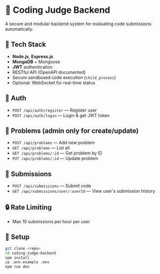 # 🧠 Coding Judge Backend

A secure and modular backend system for evaluating code submissions automatically.

## 🚀 Tech Stack

- **Node.js**, **Express.js**
- **MongoDB** + Mongoose
- **JWT** authentication
- RESTful API (OpenAPI documented)
- Secure sandboxed code execution (`child_process`)
- Optional: WebSocket for real-time status

## 🔐 Auth

- `POST /api/auth/register` — Register user
- `POST /api/auth/login` — Login & get JWT token

## 🧠 Problems (admin only for create/update)

- `POST /api/problems` — Add new problem
- `GET /api/problems` — List all
- `GET /api/problems/:id` — Get problem by ID
- `PUT /api/problems/:id` — Update problem

## 🧪 Submissions

- `POST /api/submissions` — Submit code
- `GET /api/submissions/user/:userId` — View user's submission history

## 🔒 Rate Limiting

- Max 10 submissions per hour per user

## 🧰 Setup

```bash
git clone <repo>
cd coding-judge-backend
npm install
cp .env.example .env
npm run dev
